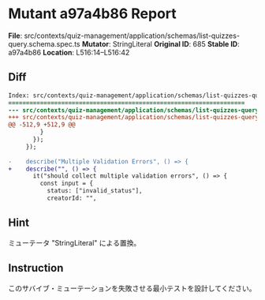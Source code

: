 # Mutant a97a4b86 Report

**File**: src/contexts/quiz-management/application/schemas/list-quizzes-query.schema.spec.ts
**Mutator**: StringLiteral
**Original ID**: 685
**Stable ID**: a97a4b86
**Location**: L516:14–L516:42

## Diff

```diff
Index: src/contexts/quiz-management/application/schemas/list-quizzes-query.schema.spec.ts
===================================================================
--- src/contexts/quiz-management/application/schemas/list-quizzes-query.schema.spec.ts	original
+++ src/contexts/quiz-management/application/schemas/list-quizzes-query.schema.spec.ts	mutated #685
@@ -512,9 +512,9 @@
         }
       });
     });
 
-    describe("Multiple Validation Errors", () => {
+    describe("", () => {
       it("should collect multiple validation errors", () => {
         const input = {
           status: ["invalid_status"],
           creatorId: "",
```

## Hint

ミューテータ "StringLiteral" による置換。

## Instruction

このサバイブ・ミューテーションを失敗させる最小テストを設計してください。
